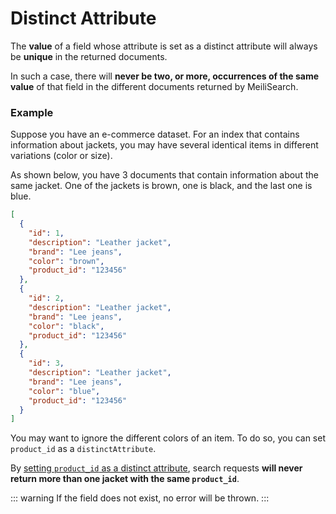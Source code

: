 # Distinct Attribute

The **value** of a field whose attribute is set as a distinct attribute will always be **unique** in the returned documents.

In such a case, there will **never be two, or more, occurrences of the same value** of that field in the different documents returned by MeiliSearch.

### Example

Suppose you have an e-commerce dataset. For an index that contains information about jackets, you may have several identical items in different variations (color or size).

As shown below, you have 3 documents that contain information about the same jacket. One of the jackets is brown, one is black, and the last one is blue.

```json
[
  {
    "id": 1,
    "description": "Leather jacket",
    "brand": "Lee jeans",
    "color": "brown",
    "product_id": "123456"
  },
  {
    "id": 2,
    "description": "Leather jacket",
    "brand": "Lee jeans",
    "color": "black",
    "product_id": "123456"
  },
  {
    "id": 3,
    "description": "Leather jacket",
    "brand": "Lee jeans",
    "color": "blue",
    "product_id": "123456"
  }
]
```

You may want to ignore the different colors of an item. To do so, you can set `product_id` as a `distinctAttribute`.

<CodeSamples id="distinct_attribute_guide_1" />

By [setting `product_id` as a distinct attribute](/references/distinct_attribute.md), search requests **will never return more than one jacket with the same `product_id`**.

::: warning
If the field does not exist, no error will be thrown.
:::
